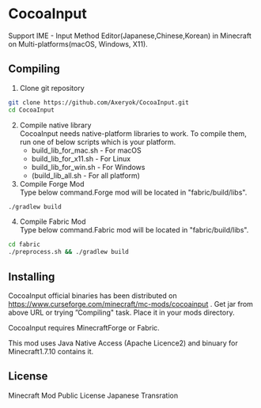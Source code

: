 # CocoaInput
Support IME - Input Method Editor(Japanese,Chinese,Korean) in Minecraft on Multi-platforms(macOS, Windows, X11).

## Compiling
1. Clone git repository
```Bash
git clone https://github.com/Axeryok/CocoaInput.git
cd CocoaInput
```
2. Compile native library<br />
CocoaInput needs native-platform libraries to work. 
To compile them, run one of below scripts which is your platform.
    - build_lib_for_mac.sh - For macOS
    - build_lib_for_x11.sh - For Linux
    - build_lib_for_win.sh - For Windows
    - (build_lib_all.sh - For all platform)
3. Compile Forge Mod<br />
Type below command.Forge mod will be located in "fabric/build/libs".
```Bash
./gradlew build
```
4. Compile Fabric Mod<br />
Type below command.Fabric mod will be located in "fabric/build/libs".
```Bash
cd fabric
./preprocess.sh && ./gradlew build
```

## Installing
CocoaInput official binaries has been distributed on https://www.curseforge.com/minecraft/mc-mods/cocoainput .
Get jar from above URL or trying ”Compiling" task.
Place it in your mods directory.

CocoaInput requires MinecraftForge or Fabric.

This mod uses Java Native Access (Apache Licence2) and binuary for Minecraft1.7.10 contains it.

## License
Minecraft Mod Public License Japanese Transration
